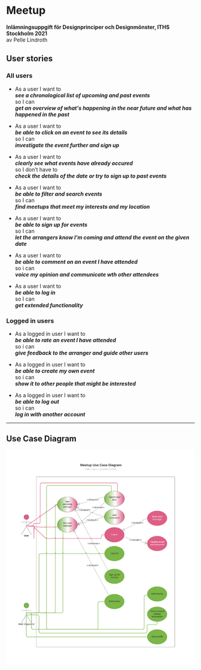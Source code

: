 # Meetup

**Inlämningsuppgift för Designprinciper och Designmönster, ITHS Stockholm 2021**</br>
av Pelle Lindroth

## User stories
### All users
- As a user I want to<br/>
**<em>see a chronological list of upcoming and past events</em>**<br/>
so I can<br/>
**<em>get an overview of what's happening in the near future and what has happened in the past</em>**

- As a user I want to<br/>
**<em>be able to click on an event to see its details</em>**<br/>
so I can<br/>
**<em>investigate the event further and sign up</em>**

- As a user I want to<br/> 
**<em>clearly see what events have already occured</em>**<br/>
so I don’t have to<br/>
**<em>check the details of the date or try to sign up to past events</em>**

- As a user I want to<br/> 
**<em>be able to filter and search events</em>**<br/>
so I can<br/>
**<em>find meetups that meet my interests and my location</em>**

- As a user I want to<br/> 
**<em>be able to sign up for events</em>**<br/>
so I can<br/>
**<em>let the arrangers know I'm coming and attend the event on the given date</em>**

- As a user I want to<br/>
**<em>be able to comment on an event I have attended</em>**<br/>
so i can<br/>
**<em>voice my opinion and communicate wth other attendees</em>**

- As a user I want to<br/> 
**<em>be able to log in</em>**<br/>
so I can<br/> 
**<em>get extended functionality</em>**

### Logged in users
- As a logged in user I want to<br/>
**<em>be able to rate an event I have attended</em>**<br/>
so i can<br/>
**<em>give feedback to the arranger and guide other users</em>**

- As a logged in user I want to<br/>
**<em>be able to create my own event</em>**<br/>
so i can<br/>
**<em>show it to other people that might be interested</em>**

- As a logged in user I want to<br/>
**<em>be able to log out</em>**<br/>
so i can<br/>
**<em>log in with another account</em>**
<hr>

## Use Case Diagram

![Alt text](/src/assets/meetup_ucd.png?raw=true "Use case diagram for Meetup app")